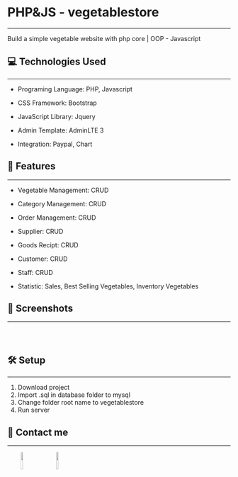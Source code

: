 <h1>PHP&JS - vegetablestore</h1>
<hr><p>Build a simple vegetable website with php core | OOP - Javascript</p><h2>💻 Technologies Used</h2>
<hr><ul>
<li>Programing Language: PHP, Javascript</li>
</ul><ul>
<li>CSS Framework: Bootstrap</li>
</ul><ul>
<li>JavaScript Library: Jquery</li>
</ul><ul>
<li>Admin Template: AdminLTE 3</li>
</ul><ul>
<li>Integration: Paypal, Chart</li>
</ul><h2>🧐 Features</h2>
<hr><ul>
<li>Vegetable Management: CRUD</li>
</ul><ul>
<li>Category Management: CRUD</li>
</ul><ul>
<li>Order Management: CRUD</li>
</ul><ul>
<li>Supplier: CRUD</li>
</ul><ul>
<li>Goods Recipt: CRUD</li>
</ul><ul>
<li>Customer: CRUD</li>
</ul><ul>
<li>Staff: CRUD</li>
</ul><ul>
<li>Statistic: Sales, Best Selling Vegetables, Inventory Vegetables</li>
</ul><h2>🚀 Screenshots</h2>
<hr><p><img src="https://i.ibb.co/BqHbDCv/Vegetables.png" alt=""></p><p><img src="https://i.ibb.co/TKdZrHV/Profile.png" alt=""></p><p><img src="https://i.ibb.co/7CN47SB/Dashboard-Admin.png" alt=""></p><h2>🛠️ Setup</h2>
<hr><ol>
<li>Download project</li>
<li>Import .sql in database folder to mysql</li>
<li>Change folder root name to vegetablestore</li>
<li>Run server</li>
</ol><h2>💖 Contact me</h2>
<hr><p><span style="margin-right: 30px;"></span><a href="https://github.com/tangtrinhquang/"><img target="_blank" src="https://cdn.jsdelivr.net/gh/devicons/devicon/icons/github/github-original.svg" style="width: 10%;"></a><span style="margin-right: 30px;"></span><a href="https://www.facebook.com/tangtrinhquang.dev/"><img target="_blank" src="https://cdn.jsdelivr.net/gh/devicons/devicon/icons/facebook/facebook-original.svg" style="width: 10%;"></a></p>